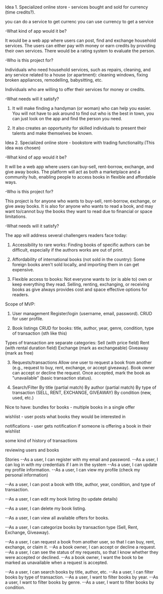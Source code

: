 Idea 1. Specialized online store - services bought and sold for currency (time credits?).

you can do a service to get currenc
you can use currency to get a service

-What kind of app would it be?

It would be a web app where users can post, find and exchange household services. The users can either pay with money or earn credits by providing their own services. There would be a rating system to evaluate the person.

-Who is this project for?

Individuals who need household services, such as repairs, cleaning, and any service related to a house (or apartment): cleaning windows, fixing broken appliances, remodelling, babysitting, etc.

Individuals who are willing to offer their services for money or credits.

-What needs will it satisfy?

1) It will make finding a handyman (or woman) who can help you easier. You will not have to ask around to find out who is the best in town, you can just look on the app and find the person you need.

2) It also creates an opportunity for skilled individuals to present their talents and make themselves be known.



Idea 2. Specialized online store - bookstore with trading functionality.(This idea was chosen)

-What kind of app would it be?

It will be a web app where users can buy-sell, rent-borrow, exchange, and give away books. The platform will act as both a marketplace and a community hub, enabling people to access books in flexible and affordable ways.

-Who is this project for?

This project is for anyone who wants to buy-sell, rent-borrow, exchange, or give away books. It is also for anyone who wants to read a book, and may want to/cannot buy the books they want to read due to financial or space limitations.

-What needs will it satisfy?

The app will address several challengers readers face today:
1) Accessibility to rare works: Finding books of specific authors can be difficult, especially if the authors works are out of print. 
2) Affordability of international books (not sold in the country): Some foreign books aren't sold locally, and importing them in can get expensive.

3) Flexible access to books: Not everyone wants to (or is able to) own or keep everything they read. Selling, renting, exchanging, or receiving books as give always provides cost and space effective options for readers.


Scope of MVP:
1. User management 
Register/login (username, email, password).
CRUD for user profile.

2. Book listings
CRUD for books: title, author, year, genre, condition, type of transaction (sth like this)

Types of transaction are separate categories:
Sell (with price field)
Rent (with rental duration field)
Exchange (mark as exchangeable)
Giveaway (mark as free)

3. Requests/transactions
Allow one user to request a book from another (e.g., request to buy, rent, exchange, or accept giveaway).
Book owner can accept or decline the request.
Once accepted, mark the book as "unavailable" (basic transaction status).

4. Search/Filter 
By title (partial match)
By author (partial match)
By type of transaction (SELL, RENT, EXCHANGE, GIVEAWAY)
By condition (new, used, etc.)

Nice to have:
bundles for books - multiple books in a single offer

wishlist - user posts what books they would be interested in

notifications - user gets notification if someone is offering a book in their wishlist

some kind of history of transactions

reviewing users and books

Stories
--As a user, I can register with my email and password.
--As a user, I can log in with my credentials if I am in the system
--As a user, I can update my profile information.
--As a user, I can view my profile (check my personal information)

--As a user, I can post a book with title, author, year, condition, and type of transaction.

--As a user, I can edit my book listing (to update details)

--As a user, I can delete my book listing.

--As a user, I can view all available offers for books.

--As a user, I can categorize books by transaction type (Sell, Rent, Exchange, Giveaway).

--As a user, I can request a book from another user, so that I can buy, rent, exchange, or claim it.
--As a book owner, I can  accept or decline a request.
--As a user, I can see the status of my requests, so that I know whether they were accepted or declined.
--As a book owner, I want the book to be marked as unavailable when a request is accepted.

--As a user, I can search books by title, author, etc.
--As a user, I can filter books by type of transaction.
--As a user, I want to filter books by year.
--As a user, I want to filter books by genre.
--As a user, I want to filter books by condition.

